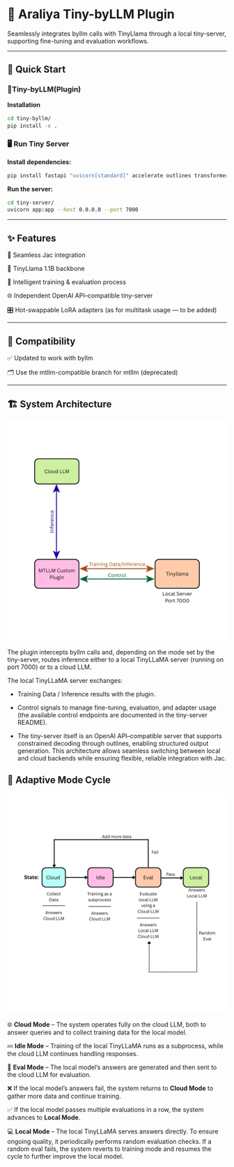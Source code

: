 # 💮 Araliya Tiny-byLLM Plugin

Seamlessly integrates byllm calls with TinyLlama through a local tiny-server, supporting fine-tuning and evaluation workflows.

---

## 🚀 Quick Start


### 🔧Tiny-byLLM(Plugin)

**Installation**
```bash
cd tiny-byllm/
pip install -e .
```

### 🖥️ Run Tiny Server

**Install dependencies:**

```bash
pip install fastapi "uvicorn[standard]" accelerate outlines transformers peft datasets
```

**Run the server:**

```bash
cd tiny-server/
uvicorn app:app --host 0.0.0.0 --port 7000
```
---

## ✨ Features

🔌 Seamless Jac integration

🧠 TinyLlama 1.1B backbone

🔄 Intelligent training & evaluation process

🌐 Independent OpenAI API–compatible tiny-server

🎛 Hot-swappable LoRA adapters (as for multitask usage — to be added)

   
---

## 🔧 Compatibility

✅ Updated to work with byllm

🗂 Use the mtllm-compatible branch for mtllm (deprecated)

---

## 🏗️ System Architecture

<p align="center">
  <img src="imgs/pic1.jpeg" alt="System Overview" width="600"/>
</p>

The plugin intercepts byllm calls and, depending on the mode set by the tiny-server, routes inference either to a local TinyLLaMA server (running on port 7000) or to a cloud LLM.

The local TinyLLaMA server exchanges:

- Training Data / Inference results with the plugin.

- Control signals to manage fine-tuning, evaluation, and adapter usage (the available control endpoints are documented in the tiny-server README).

- The tiny-server itself is an OpenAI API–compatible server that supports constrained decoding through outlines, enabling structured output generation. This architecture allows seamless switching between local and cloud backends while ensuring flexible, reliable integration with Jac.

## 🔄 Adaptive Mode Cycle

<p align="center">
  <img src="imgs/pic2.jpeg" alt="Modes" width="600"/>
</p>

🌐 **Cloud Mode** – The system operates fully on the cloud LLM, both to answer queries and to collect training data for the local model.

💤 **Idle Mode** – Training of the local TinyLLaMA runs as a subprocess, while the cloud LLM continues handling responses.

🧪 **Eval Mode** – The local model’s answers are generated and then sent to the cloud LLM for evaluation.

❌ If the local model’s answers fail, the system returns to **Cloud Mode** to gather more data and continue training.

✅ If the local model passes multiple evaluations in a row, the system advances to **Local Mode**.

💻 **Local Mode** – The local TinyLLaMA serves answers directly. To ensure ongoing quality, it periodically performs random evaluation checks. If a random eval fails, the system reverts to training mode and resumes the cycle to further improve the local model.



